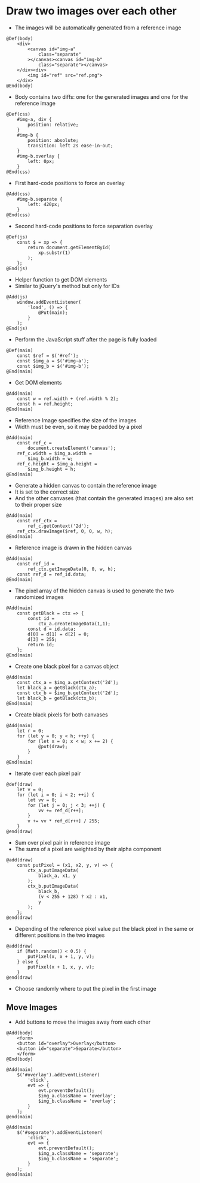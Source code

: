 # Draw two images over each other
* The images will be automatically generated from a reference image

```
@Def(body)
	<div>
		<canvas id="img-a"
			class="separate"
		></canvas><canvas id="img-b"
			class="separate"></canvas>
	</div><div>
		<img id="ref" src="ref.png">
	</div>
@End(body)
```
* Body contains two diffs: one for the generated images and one for
  the reference image

```
@Def(css)
	#img-a, div {
		position: relative;
	}
	#img-b {
		position: absolute;
		transition: left 2s ease-in-out;
	}
	#img-b.overlay {
		left: 0px;
	}
@End(css)
```
* First hard-code positions to force an overlay

```
@Add(css)
	#img-b.separate {
		left: 420px;
	}
@End(css)
```
* Second hard-code positions to force separation overlay

```
@Def(js)
	const $ = xp => {
		return document.getElementById(
			xp.substr(1)
		);
	};
@End(js)
```
* Helper function to get DOM elements
* Similar to jQuery's method but only for IDs

```
@Add(js)
	window.addEventListener(
		'load', () => {
			@Put(main);
		}
	);
@End(js)
```
* Perform the JavaScript stuff after the page is fully loaded

```
@Def(main)
	const $ref = $('#ref');
	const $img_a = $('#img-a');
	const $img_b = $('#img-b');
@End(main)
```
* Get DOM elements

```
@Add(main)
	const w = ref.width + (ref.width % 2);
	const h = ref.height;
@End(main)
```
* Reference Image specifies the size of the images
* Width must be even, so it may be padded by a pixel

```
@Add(main)
	const ref_c =
		document.createElement('canvas');
	ref_c.width = $img_a.width =
		$img_b.width = w;
	ref_c.height = $img_a.height =
		$img_b.height = h;
@End(main)
```
* Generate a hidden canvas to contain the reference image
* It is set to the correct size
* And the other canvases (that contain the generated images) are also
  set to their proper size

```
@Add(main)
	const ref_ctx =
		ref_c.getContext('2d');
	ref_ctx.drawImage($ref, 0, 0, w, h);
@End(main)
```
* Reference image is drawn in the hidden canvas

```
@Add(main)
	const ref_id =
		ref_ctx.getImageData(0, 0, w, h);
	const ref_d = ref_id.data;
@End(main)
```
* The pixel array of the hidden canvas is used to generate the two
  randomized images

```
@Add(main)
	const getBlack = ctx => {
		const id =
			ctx_a.createImageData(1,1);
		const d = id.data;
		d[0] = d[1] = d[2] = 0;
		d[3] = 255;
		return id;
	};
@End(main)
```
* Create one black pixel for a canvas object

```
@Add(main)
	const ctx_a = $img_a.getContext('2d');
	let black_a = getBlack(ctx_a);
	const ctx_b = $img_b.getContext('2d');
	let black_b = getBlack(ctx_b);
@End(main)
```
* Create black pixels for both canvases

```
@Add(main)
	let r = 0;
	for (let y = 0; y < h; ++y) {
		for (let x = 0; x < w; x += 2) {
			@put(draw);
		}
	}
@End(main)
```
* Iterate over each pixel pair

```
@def(draw)
	let v = 0;
	for (let i = 0; i < 2; ++i) {
		let vv = 0;
		for (let j = 0; j < 3; ++j) {
			vv += ref_d[r++];
		}
		v += vv * ref_d[r++] / 255;
	}
@end(draw)
```
* Sum over pixel pair in reference image
* The sums of a pixel are weighted by their alpha component

```
@add(draw)
	const putPixel = (x1, x2, y, v) => {
		ctx_a.putImageData(
			black_a, x1, y
		);
		ctx_b.putImageData(
			black_b,
			(v < 255 + 128) ? x2 : x1,
			y
		);
	};
@end(draw)
```
* Depending of the reference pixel value put the black pixel in the same
  or different positions in the two images

```
@add(draw)
	if (Math.random() < 0.5) {
		putPixel(x, x + 1, y, v);
	} else {
		putPixel(x + 1, x, y, v);
	}
@end(draw)
```
* Choose randomly where to put the pixel in the first image

## Move Images
* Add buttons to move the images away from each other

```
@Add(body)
	<form>
	<button id="overlay">Overlay</button>
	<button id="separate">Separate</button>
	</form>
@End(body)
```

```
@Add(main)
	$('#overlay').addEventListener(
		'click',
		evt => {
			evt.preventDefault();
			$img_a.className = 'overlay';
			$img_b.className = 'overlay';
		}
	);
@end(main)
```

```
@Add(main)
	$('#separate').addEventListener(
		'click',
		evt => {
			evt.preventDefault();
			$img_a.className = 'separate';
			$img_b.className = 'separate';
		}
	);
@end(main)
```

